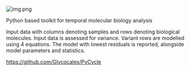 ![img.png](img.png)

Python based toolkit for temporal molecular biology analysis

Input data with columns denoting samples and rows denoting biological molecules.
Input data is assessed for variance.
Variant rows are modelled using 4 equations. The model with lowest residuals is reported, alongside model parameters and statistics.

https://github.com/Glycocalex/PyCycle